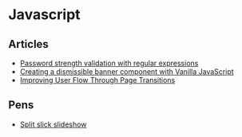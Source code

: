 # Javascript

## Articles

- [Password strength validation with regular expressions](https://www.zorched.net/2009/05/08/password-strength-validation-with-regular-expressions/)
- [Creating a dismissible banner component with Vanilla JavaScript](https://medium.com/front-end-weekly/creating-a-dismissible-banner-component-ad02493b1cc2)
- [Improving User Flow Through Page Transitions
](https://www.smashingmagazine.com/2016/07/improving-user-flow-through-page-transitions/)

## Pens

- [Split slick slideshow](https://codepen.io/supah/pen/zZaPeE)
